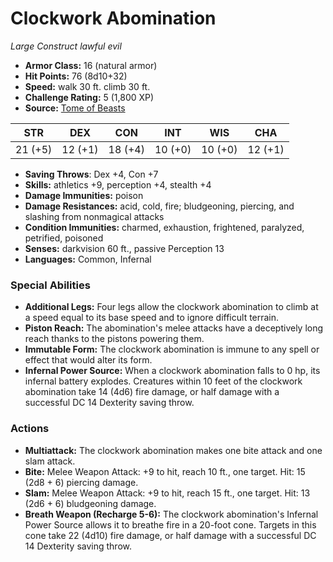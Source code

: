 # Clockwork Abomination

*Large* *Construct* *lawful evil*

- **Armor Class:** 16 (natural armor)
- **Hit Points:** 76 (8d10+32)
- **Speed:** walk 30 ft. climb 30 ft.
- **Challenge Rating:** 5 (1,800 XP)
- **Source:** [Tome of Beasts](https://koboldpress.com/kpstore/product/tome-of-beasts-for-5th-edition-print/)

| STR | DEX | CON | INT | WIS | CHA |
| --- | --- | --- | --- | --- | --- |
| 21 (+5) | 12 (+1) | 18 (+4) | 10 (+0) | 10 (+0) | 12 (+1) |

- **Saving Throws**: Dex +4, Con +7
- **Skills:** athletics +9, perception +4, stealth +4
- **Damage Immunities:** poison
- **Damage Resistances:** acid, cold, fire; bludgeoning, piercing, and slashing from nonmagical attacks
- **Condition Immunities:** charmed, exhaustion, frightened, paralyzed, petrified, poisoned
- **Senses:** darkvision 60 ft., passive Perception 13
- **Languages:** Common, Infernal
### Special Abilities
- **Additional Legs:** Four legs allow the clockwork abomination to climb at a speed equal to its base speed and to ignore difficult terrain.
- **Piston Reach:** The abomination's melee attacks have a deceptively long reach thanks to the pistons powering them.
- **Immutable Form:** The clockwork abomination is immune to any spell or effect that would alter its form.
- **Infernal Power Source:** When a clockwork abomination falls to 0 hp, its infernal battery explodes. Creatures within 10 feet of the clockwork abomination take 14 (4d6) fire damage, or half damage with a successful DC 14 Dexterity saving throw.
### Actions
- **Multiattack:** The clockwork abomination makes one bite attack and one slam attack.
- **Bite:** Melee Weapon Attack: +9 to hit, reach 10 ft., one target. Hit: 15 (2d8 + 6) piercing damage.
- **Slam:** Melee Weapon Attack: +9 to hit, reach 15 ft., one target. Hit: 13 (2d6 + 6) bludgeoning damage.
- **Breath Weapon (Recharge 5-6):** The clockwork abomination's Infernal Power Source allows it to breathe fire in a 20-foot cone. Targets in this cone take 22 (4d10) fire damage, or half damage with a successful DC 14 Dexterity saving throw.
